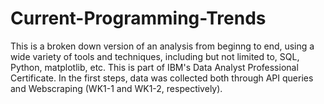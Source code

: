 # Current-Programming-Trends
This is a broken down version of an analysis from beginng to end, using a wide variety of tools and techniques, including but not limited to, SQL, Python, matplotlib, etc. This is part of IBM's Data Analyst Professional Certificate.
In the first steps, data was collected both through API queries and Webscraping (WK1-1 and WK1-2, respectively).
